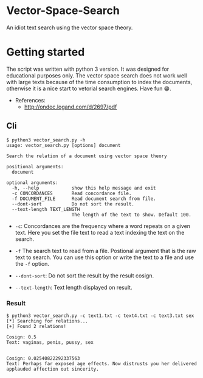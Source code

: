 # Vector-Space-Search
An idiot text search using the vector space theory.

# Getting started

The script was written with python 3 version. It was designed for educational purposes only. 
The vector space search does not work well with large texts because of the time consumption to index the documents, otherwise
it is a nice start to vetorial search engines. Have fun :grin:.

* References:
  - http://ondoc.logand.com/d/2697/pdf

## Cli

```shell
$ python3 vector_search.py -h
usage: vector_search.py [options] document

Search the relation of a document using vector space theory

positional arguments:
  document

optional arguments:
  -h, --help            show this help message and exit
  -c CONCORDANCES       Read concordance file.
  -f DOCUMENT_FILE      Read document search from file.
  --dont-sort           Do not sort the result.
  --text-length TEXT_LENGTH
                        The length of the text to show. Default 100.
```

* ```-c```:
Concordances are the frequency where a word repeats on a given text. Here you set the file text to read a text indexing the text on the search.

* ```-f```
The search text to read from a file. Postional argument that is the raw text to search. You can use this option or write the text to a file and use the ```-f``` option.

* ```--dont-sort```:
Do not sort the result by the result cosign.

* ```--text-length```:
Text length displayed on result.

### Result

```shell
$ python3 vector_search.py -c text1.txt -c text4.txt -c text3.txt sex
[*] Searching for relations...
[+] Found 2 relations!

Cosign: 0.5
Text: vaginas, penis, pussy, sex


Cosign: 0.02540822292337563
Text: Perhaps far exposed age effects. Now distrusts you her delivered applauded affection out sincerity.

```
